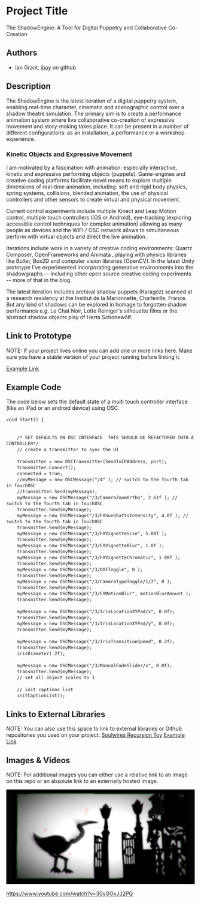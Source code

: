 # Project Title
The ShadowEngine: A Tool for Digital Puppetry and Collaborative Co-Creation

## Authors
- Ian Grant, [iboy](https://github.com/iboy "iboy on github") on github

## Description
The ShadowEngine is the latest iteration of a digital puppetry system, enabling real-time character, cinematic and scenographic control over a shadow theatre simulation. The primary aim is to create a performance animation system where live collaborative co-creation of expressive movement and story-making takes place. It can be present in a number of different configurations: as an installation, a performance or a workshop experience.
### Kinetic Objects and Expressive Movement
I am motivated by a fascination with animation: especially interactive, kinetic and expressive performing objects (puppets). Game-engines and creative coding platforms facilitate novel means to explore multiple dimensions of real-time animation, including:  soft and rigid body physics, spring systems, collisions, blended animation, the use of physical controllers and other sensors to create virtual and physical movement.

Current control experiments include multiple Kinect and Leap Motion control, multiple touch controllers (iOS or Android), eye-tracking (exploring accessible control techniques for complex animation) allowing as many people as devices and the WIFI / OSC network allows to simultaneous perform with virtual objects and direct the live animation. 

Iterations include work in a variety of creative coding environments: Quartz Composer, OpenFrameworks and Animata , playing with physics libraries like Bullet, Box2D and computer vision libraries (OpenCV). In the latest Unity prototype I've experimented incorporating generative environments into the shadowgraphs -- including other open source creative coding experiments --  more of that in the blog. 

The latest iteration includes archival shadow puppets (Karagöz) scanned at a research residency at the Institut de la Marionnette, Charleville, France. But any kind of shadows can be explored in homage to forgotten shadow performance e.g. Le Chat Noir, Lotte Reiniger's silhouette films or the abstract shadow objects play of Herta Schonewölf.

## Link to Prototype
NOTE: If your project lives online you can add one or more links here. Make sure you have a stable version of your project running before linking it.

[Example Link](http://www.google.com "Example Link")

## Example Code

The code below sets the default state of a multi touch controller interface (like an iPad or an android device) using OSC.

	void Start() {
		
		
		/* SET DEFAULTS ON OSC INTERFACE  THIS SHOULD BE REFACTORED INTO A CONTROLLER*/
		// create a transmitter to sync the UI
		
		transmitter = new OSCTransmitter(SendToIPAddress, port);
		transmitter.Connect();
		connected = true;
		//myMessage = new OSCMessage("/4" ); // switch to the fourth tab in TouchOSC
		//transmitter.Send(myMessage);
		myMessage = new OSCMessage("/3/CameraZoomOrtho", 2.61f ); // switch to the fourth tab in TouchOSC
		transmitter.Send(myMessage);
		myMessage = new OSCMessage("/3/FXSunShaftsIntensity", 4.0f ); // switch to the fourth tab in TouchOSC
		transmitter.Send(myMessage);
		myMessage = new OSCMessage("/3/FXVignetteSize", 5.08f ); 
		transmitter.Send(myMessage);
		myMessage = new OSCMessage("/3/FXVignetteBlur", 1.0f ); 
		transmitter.Send(myMessage);
		myMessage = new OSCMessage("/3/FXVignetteChromatic", 1.98f ); 
		transmitter.Send(myMessage);
		myMessage = new OSCMessage("/3/DOFToggle", 0 ); 
		transmitter.Send(myMessage);
		myMessage = new OSCMessage("/3/CameraTypeToggle/1/2", 0 ); 
		transmitter.Send(myMessage);
		myMessage = new OSCMessage("/3/FXMotionBlur", motionBlurAmount ); 
		transmitter.Send(myMessage);

		myMessage = new OSCMessage("/3/IrisLocationXYPad/x", 0.0f);
		transmitter.Send(myMessage);
		myMessage = new OSCMessage("/3/IrisLocationXYPad/y", 0.0f);
		transmitter.Send(myMessage);

		myMessage = new OSCMessage("/3/IrisTransitionSpeed", 0.2f);
		transmitter.Send(myMessage);
		irisDiameter(.2f);

		myMessage = new OSCMessage("/3/ManualFadeSlider/x", 0.0f);
		transmitter.Send(myMessage);
		// set all object scales to 1

		// init captions list
		initCaptionList();


## Links to External Libraries
 

NOTE: You can also use this space to link to external libraries or Github repositories you used on your project.
[Soulwires Recursion Toy](http://soulwire.co.uk/data/experiments/recursion-toy/)
[](https://github.com/soulwire/Recursion-Toy)
[Example Link](http://www.google.com "Example Link")

## Images & Videos
NOTE: For additional images you can either use a relative link to an image on this repo or an absolute link to an externally hosted image.

![Example Image](project_images/cover.jpg?raw=true "Example Image")

https://www.youtube.com/watch?v=30yGOxJJ2PQ
